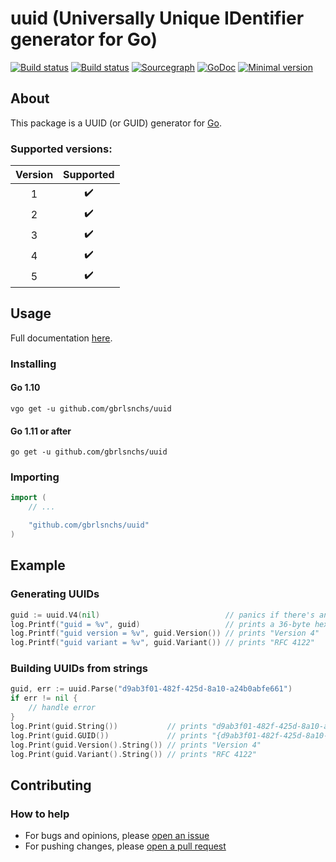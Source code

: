 # uuid (Universally Unique IDentifier generator for Go)
[![Build status](https://travis-ci.org/gbrlsnchs/uuid.svg?branch=master)](https://travis-ci.org/gbrlsnchs/uuid)
[![Build status](https://ci.appveyor.com/api/projects/status/ofys86q2b22b4rlk/branch/master?svg=true)](https://ci.appveyor.com/project/gbrlsnchs/uuid/branch/master)
[![Sourcegraph](https://sourcegraph.com/github.com/gbrlsnchs/uuid/-/badge.svg)](https://sourcegraph.com/github.com/gbrlsnchs/uuid?badge)
[![GoDoc](https://godoc.org/github.com/gbrlsnchs/uuid?status.svg)](https://godoc.org/github.com/gbrlsnchs/uuid)
[![Minimal version](https://img.shields.io/badge/minimal%20version-go1.10%2B-5272b4.svg)](https://golang.org/doc/go1.10)

## About
This package is a UUID (or GUID) generator for [Go](https://golang.org).

### Supported versions:
| Version | Supported          |
|:-------:|:------------------:|
| 1       | :heavy_check_mark: |
| 2       | :heavy_check_mark: |
| 3       | :heavy_check_mark: |
| 4       | :heavy_check_mark: |
| 5       | :heavy_check_mark: |

## Usage
Full documentation [here](https://godoc.org/github.com/gbrlsnchs/uuid).

### Installing
#### Go 1.10
`vgo get -u github.com/gbrlsnchs/uuid`
#### Go 1.11 or after
`go get -u github.com/gbrlsnchs/uuid`

### Importing
```go
import (
	// ...

	"github.com/gbrlsnchs/uuid"
)
```

## Example
### Generating UUIDs
```go
guid := uuid.V4(nil)                            // panics if there's an error
log.Printf("guid = %v", guid)                   // prints a 36-byte hex-encoded UUID
log.Printf("guid version = %v", guid.Version()) // prints "Version 4"
log.Printf("guid variant = %v", guid.Variant()) // prints "RFC 4122"
```

### Building UUIDs from strings
```go
guid, err := uuid.Parse("d9ab3f01-482f-425d-8a10-a24b0abfe661")
if err != nil {
	// handle error
}
log.Print(guid.String())           // prints "d9ab3f01-482f-425d-8a10-a24b0abfe661"
log.Print(guid.GUID())             // prints "{d9ab3f01-482f-425d-8a10-a24b0abfe661}"
log.Print(guid.Version().String()) // prints "Version 4"
log.Print(guid.Variant().String()) // prints "RFC 4122"
```

## Contributing
### How to help
- For bugs and opinions, please [open an issue](https://github.com/gbrlsnchs/uuid/issues/new)
- For pushing changes, please [open a pull request](https://github.com/gbrlsnchs/uuid/compare)
